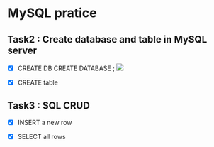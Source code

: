 # MySQL pratice


## Task2 : Create database and table in MySQL server

- [x] CREATE DB
        CREATE DATABASE <website>;
        ![]("")


- [x] CREATE table


## Task3 : SQL CRUD

- [x] INSERT a new row

- [x] SELECT all rows

